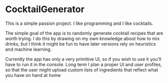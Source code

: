 # CocktailGenerator

This is a simple passion project. I like programming and I like cocktails.

The simple goal of the app is to randomly generate cocktail recipes that are worth trying. I do this by drawing on my own knowledge about how to mix drinks, but I think it might be fun to have later versions rely on heuristics and machine learning. 

Currently the app has only a very primitive UI, so if you wish to use it you'll have to run it in the console. Long term I plan a proper UI and user profiles, so that the user might upload custom lists of ingredients that reflect what you have on hand at home

